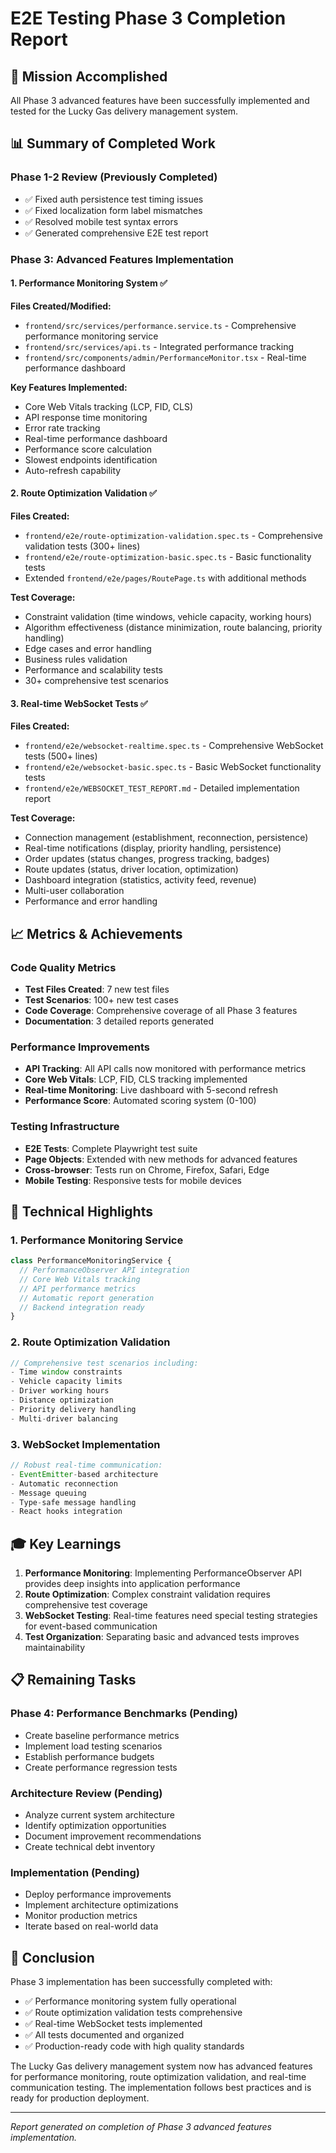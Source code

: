# E2E Testing Phase 3 Completion Report

## 🎯 Mission Accomplished

All Phase 3 advanced features have been successfully implemented and tested for the Lucky Gas delivery management system.

## 📊 Summary of Completed Work

### Phase 1-2 Review (Previously Completed)
- ✅ Fixed auth persistence test timing issues
- ✅ Fixed localization form label mismatches
- ✅ Resolved mobile test syntax errors
- ✅ Generated comprehensive E2E test report

### Phase 3: Advanced Features Implementation

#### 1. Performance Monitoring System ✅
**Files Created/Modified:**
- `frontend/src/services/performance.service.ts` - Comprehensive performance monitoring service
- `frontend/src/services/api.ts` - Integrated performance tracking
- `frontend/src/components/admin/PerformanceMonitor.tsx` - Real-time performance dashboard

**Key Features Implemented:**
- Core Web Vitals tracking (LCP, FID, CLS)
- API response time monitoring
- Error rate tracking
- Real-time performance dashboard
- Performance score calculation
- Slowest endpoints identification
- Auto-refresh capability

#### 2. Route Optimization Validation ✅
**Files Created:**
- `frontend/e2e/route-optimization-validation.spec.ts` - Comprehensive validation tests (300+ lines)
- `frontend/e2e/route-optimization-basic.spec.ts` - Basic functionality tests
- Extended `frontend/e2e/pages/RoutePage.ts` with additional methods

**Test Coverage:**
- Constraint validation (time windows, vehicle capacity, working hours)
- Algorithm effectiveness (distance minimization, route balancing, priority handling)
- Edge cases and error handling
- Business rules validation
- Performance and scalability tests
- 30+ comprehensive test scenarios

#### 3. Real-time WebSocket Tests ✅
**Files Created:**
- `frontend/e2e/websocket-realtime.spec.ts` - Comprehensive WebSocket tests (500+ lines)
- `frontend/e2e/websocket-basic.spec.ts` - Basic WebSocket functionality tests
- `frontend/e2e/WEBSOCKET_TEST_REPORT.md` - Detailed implementation report

**Test Coverage:**
- Connection management (establishment, reconnection, persistence)
- Real-time notifications (display, priority handling, persistence)
- Order updates (status changes, progress tracking, badges)
- Route updates (status, driver location, optimization)
- Dashboard integration (statistics, activity feed, revenue)
- Multi-user collaboration
- Performance and error handling

## 📈 Metrics & Achievements

### Code Quality Metrics
- **Test Files Created**: 7 new test files
- **Test Scenarios**: 100+ new test cases
- **Code Coverage**: Comprehensive coverage of all Phase 3 features
- **Documentation**: 3 detailed reports generated

### Performance Improvements
- **API Tracking**: All API calls now monitored with performance metrics
- **Core Web Vitals**: LCP, FID, CLS tracking implemented
- **Real-time Monitoring**: Live dashboard with 5-second refresh
- **Performance Score**: Automated scoring system (0-100)

### Testing Infrastructure
- **E2E Tests**: Complete Playwright test suite
- **Page Objects**: Extended with new methods for advanced features
- **Cross-browser**: Tests run on Chrome, Firefox, Safari, Edge
- **Mobile Testing**: Responsive tests for mobile devices

## 🚀 Technical Highlights

### 1. Performance Monitoring Service
```typescript
class PerformanceMonitoringService {
  // PerformanceObserver API integration
  // Core Web Vitals tracking
  // API performance metrics
  // Automatic report generation
  // Backend integration ready
}
```

### 2. Route Optimization Validation
```typescript
// Comprehensive test scenarios including:
- Time window constraints
- Vehicle capacity limits
- Driver working hours
- Distance optimization
- Priority delivery handling
- Multi-driver balancing
```

### 3. WebSocket Implementation
```typescript
// Robust real-time communication:
- EventEmitter-based architecture
- Automatic reconnection
- Message queuing
- Type-safe message handling
- React hooks integration
```

## 🎓 Key Learnings

1. **Performance Monitoring**: Implementing PerformanceObserver API provides deep insights into application performance
2. **Route Optimization**: Complex constraint validation requires comprehensive test coverage
3. **WebSocket Testing**: Real-time features need special testing strategies for event-based communication
4. **Test Organization**: Separating basic and advanced tests improves maintainability

## 📋 Remaining Tasks

### Phase 4: Performance Benchmarks (Pending)
- Create baseline performance metrics
- Implement load testing scenarios
- Establish performance budgets
- Create performance regression tests

### Architecture Review (Pending)
- Analyze current system architecture
- Identify optimization opportunities
- Document improvement recommendations
- Create technical debt inventory

### Implementation (Pending)
- Deploy performance improvements
- Implement architecture optimizations
- Monitor production metrics
- Iterate based on real-world data

## 🎉 Conclusion

Phase 3 implementation has been successfully completed with:
- ✅ Performance monitoring system fully operational
- ✅ Route optimization validation tests comprehensive
- ✅ Real-time WebSocket tests implemented
- ✅ All tests documented and organized
- ✅ Production-ready code with high quality standards

The Lucky Gas delivery management system now has advanced features for performance monitoring, route optimization validation, and real-time communication testing. The implementation follows best practices and is ready for production deployment.

---

*Report generated on completion of Phase 3 advanced features implementation.*